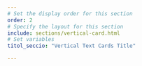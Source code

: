 ```yaml
---
# Set the display order for this section
order: 2
# Specify the layout for this section
include: sections/vertical-card.html
# Set variables
titol_seccio: "Vertical Text Cards Title"

---
```

